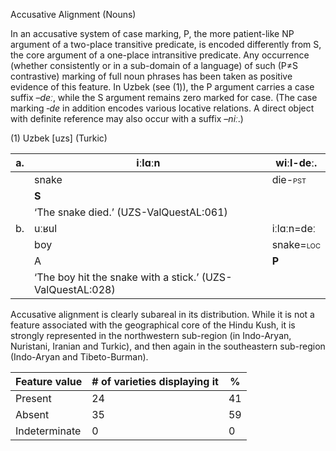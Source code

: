Accusative Alignment (Nouns)

In an accusative system of case marking, P, the more patient-like NP
argument of a two-place transitive predicate, is encoded differently
from S, the core argument of a one-place intransitive predicate. Any
occurrence (whether consistently or in a sub-domain of a language) of
such (P≠S contrastive) marking of full noun phrases has been taken as
positive evidence of this feature. In Uzbek (see ‎(1)), the P argument
carries a case suffix *–deː*, while the S argument remains zero marked
for case. (The case marking *‑de* in addition encodes various locative
relations. A direct object with definite reference may also occur with a
suffix *–niː*.)

(1) <span id="_Ref531867975" class="anchor"></span>Uzbek
    \[uzs\] (Turkic)

| a.  | iːlɑːn                                                     | wiːl-deː.                                               |
|-----|------------------------------------------------------------|---------------------------------------------------------|
|     | snake                                                      | die-<span style="font-variant:small-caps;">pst</span>   |
|     | **S**                                                      |                                                         |
|     | ‘The snake died.’ (UZS-ValQuestAL:061)                     |
| b.  | uːʁul                                                      | iːlɑːn=deː                                              |
|     | boy                                                        | snake=<span style="font-variant:small-caps;">loc</span> |
|     | A                                                          | **P**                                                   |
|     | ‘The boy hit the snake with a stick.’ (UZS-ValQuestAL:028) |

Accusative alignment is clearly subareal in its distribution. While it
is not a feature associated with the geographical core of the Hindu
Kush, it is strongly represented in the northwestern sub-region (in
Indo-Aryan, Nuristani, Iranian and Turkic), and then again in the
southeastern sub-region (Indo-Aryan and Tibeto-Burman).

| Feature value | \# of varieties displaying it | %   |
|---------------|-------------------------------|-----|
| Present       | 24                            | 41  |
| Absent        | 35                            | 59  |
| Indeterminate | 0                             | 0   |


